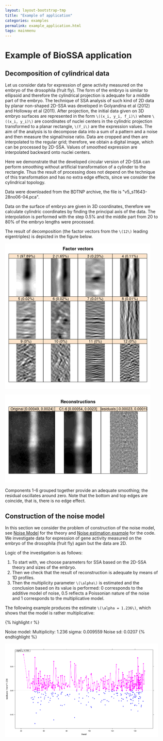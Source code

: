 ```yaml
---
layout: layout-bootstrap-tmp
title: "Example of application"
categories: examples
permalink: example_application.html
tags: mainmenu
---
```


#  Example of BioSSA application

## Decomposition of cylindrical data

Let us consider data for expression of gene activity measured on the embryo of the drosophila (fruit fly).
The form of the embryo is similar to ellipsoid and therefore the cylindrical projection is adequate for
a middle part of the embryo. The technique of SSA analysis of such kind of 2D data by planar non-shaped 2D-SSA
was developed in Golyandina et al (2012) and Holloway et al (2011).
After projection, the initial data given on 3D embryo surfaces are represented in the form `\((x_i, y_i, f_i)\)` where `\((x_i, y_i)\)` are coordinates of nuclei centers in the cylindric projection transformed to a planar rectangle, `\(f_i\)` are the expression values. The aim of the analysis is to decompose data into a sum of
a pattern and a noise and then measure the signal/noise ratio. Data are cropped and
then are interpolated to the regular grid; therefore, we obtain a digital image, which
can be processed by 2D-SSA. Values of smoothed expression are interpolated backward onto
nuclei centers.

Here we demonstrate that the developed circular version of 2D-SSA can perform smoothing without
artificial transformation of a cylinder to the rectangle. Thus the result of processing
does not depend on the technique of this transformation and has no extra edge effects, since we consider the cylindrical topology.

Data were downloaded from the BDTNP archive, the file is "v5_s11643-28no06-04.pca".

Data on the surface of embryo are given in 3D coordinates, therefore we calculate cylindric coordinates
by finding the principal axis of the data. The interpolation is performed with the step 0.5% and the
middle part from 20 to 80% of the embryo lengths were processed.

The result of decomposition (the factor vectors from the `\(12\)` leading eigentriples) is depicted in the figure below.

![Factor vectors](circular_factor.png) 

![Reconstruction and residuals](circular_reconstructed.png)

Components 1-6 grouped together provide an adequate smoothing; the residual oscillates around zero.
Note that the bottom and top edges are coincide, that is, there is no edge effect.

## Construction of the noise model

In this section we consider the problem of construction of the noise model, see [Noise Model]( 02-noise_theory.html) for the theory and [Noise estimation example]( 03-example.html) for the code.
We investigate data for expression of gene activity measured on the embryo of the drosophila (fruit fly) again but the data are 2D. 

Logic of the investigation is as follows:

1. To start with, we choose parameters for SSA based on the 2D-SSA theory and sizes of the embryo.
2. Then we check that the result of reconstruction is adequate by means of 1D profiles.
3. Then the multiplicity parameter `\(\alpha\)` is estimated and the conclusion based on its value is performed: 0 corresponds to the additive model of noise, 0.5 reflects a Poissonian nature of the noise and 1 corresponds to the multiplicative model.

The following example produces the estimate `\(\alpha = 1.236\)`, which shows that the model is rather multiplicative:

{% highlight r %}

Noise model:
  Multiplicity: 1.236 
  sigma: 0.009559 
  Noise sd: 0.0207 
{% endhighlight %}

![Noise model](03_noisemodel.png)
